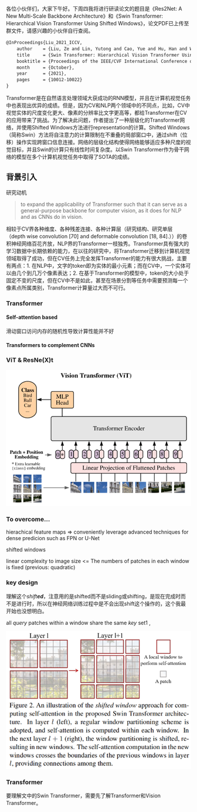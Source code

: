 各位小伙伴们，大家下午好。下周四我将进行研读论文的题目是《Res2Net: A New Multi-Scale Backbone Architecture》和《Swin Transformer: Hierarchical Vision Transformer Using Shifted Windows》，论文PDF已上传至群文件，请感兴趣的小伙伴自行查阅。

```tex
@InProceedings{Liu_2021_ICCV,
    author    = {Liu, Ze and Lin, Yutong and Cao, Yue and Hu, Han and Wei, Yixuan and Zhang, Zheng and Lin, Stephen and Guo, Baining},
    title     = {Swin Transformer: Hierarchical Vision Transformer Using Shifted Windows},
    booktitle = {Proceedings of the IEEE/CVF International Conference on Computer Vision (ICCV)},
    month     = {October},
    year      = {2021},
    pages     = {10012-10022}
}
```

Transformer是在自然语言处理领域大获成功的RNN模型，并且在计算机视觉任务中也表现出优异的成绩。但是，因为CV和NLP两个领域中的不同点，比如，CV中视觉实体的尺度变化更大、像素的分辨率比文字更高等，都给Transformer在CV的应用带来了挑战。为了解决此问题，作者提出了一种层级化的Transformer网络，并使用Shifted Windows方法进行representation的计算。Shifted Windows（简称Swin）方法将自注意力的计算限制在不重叠的局部窗口中，通过shift（位移）操作实现跨窗口信息连接。网络的层级化结构使得网络能够适应多种尺度的视觉目标，并且Swin的计算只有线性时间复杂度。以Swin Transformer作为骨干网络的模型在多个计算机视觉任务中取得了SOTA的成绩。

## 背景引入

研究动机

>  to expand the applicability of Transformer such that it can serve as a general-purpose backbone for computer vision, as it does for NLP and as CNNs do in vision.

相较于CV界各种维度、各种残差连接、各种计算层（研究结构、研究单层（depth wise convolution [70] and deformable convolution [18, 84].））的卷积神经网络百花齐放，NLP界的Transformer一枝独秀。Transformer具有强大的学习数据中长期依赖的能力，在以往的研究中，将Transformer迁移到计算机视觉领域取得了成功，但在CV任务上完全发挥Transformer的能力有很大挑战，主要有两点：1. 在NLP中，文字的token即为实体的最小元素；而在CV中，一个实体可以由几个到几万个像素表达；2. 在基于Transformer的模型中，token的大小处于固定不变的尺度，但在CV中不是如此，甚至在场景分割等任务中需要预测每一个像素点所属类别，Transformer计算量过大而不可行。

### Transformer

#### Self-attention based

滑动窗口访问内存的随机性导致计算性能并不好

#### Transformers to complement CNNs



### ViT & ResNe(X)t

![image-20211125180114847](media/Swin-Transformer/image-20211125180114847.png)

### To overcome…

hierachical feature maps => conveniently leverage advanced techniques for dense predicion such as FPN or U-Net

shifted windows

linear complexity to image size <= The numbers of patches in each window is fixed (previous: quadratic)

### key design

理解这个*shift**ed***，注意用的是shifted而不是sliding或shifting，是现在完成时而不是进行时，所以在神经网络训练过程中是不会出现shift这个操作的，这个我最开始也没想明白。

 all *query* patches within a window share the same *key* set1 ,

![image-20211125174813927](media/Swin-Transformer/image-20211125174813927.png)

### Transformer

要理解文中的Swin Transformer，需要先了解Transformer和Vision Transformer。
